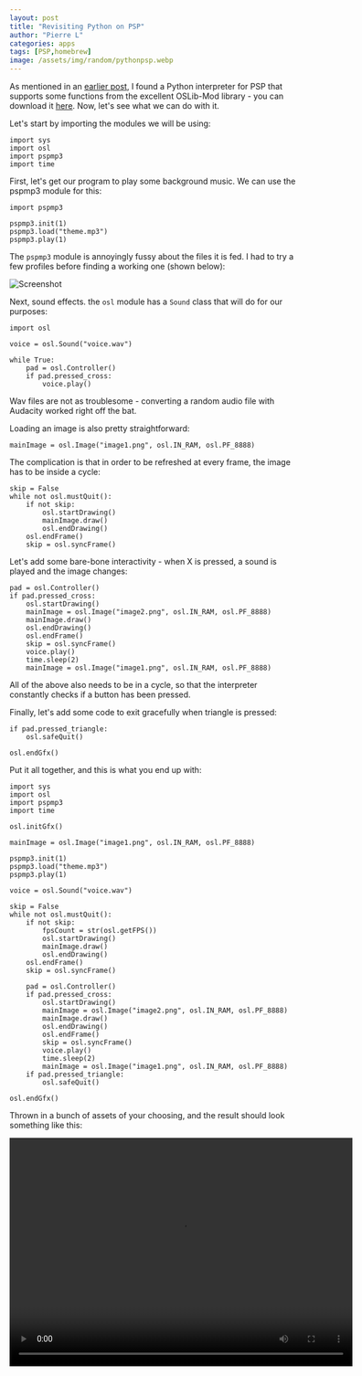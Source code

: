 ```yaml
---
layout: post
title: "Revisiting Python on PSP"
author: "Pierre L"
categories: apps
tags: [PSP,homebrew]
image: /assets/img/random/pythonpsp.webp
---
```


As mentioned in an [earlier post](https://psp-archive.github.io/apps/python-PSP.html), I found a Python interpreter for PSP that supports some functions from the excellent OSLib-Mod library - you can download it [here](https://archive.org/details/stackless-oslib-mod-by-sakya-2009-08-07). Now, let's see what we can do with it.

Let's start by importing the modules we will be using:

```
import sys
import osl
import pspmp3
import time
```

First, let's get our program to play some background music. We can use the pspmp3 module for this:

```
import pspmp3

pspmp3.init(1)
pspmp3.load("theme.mp3")
pspmp3.play(1)
```

The `pspmp3` module is annoyingly fussy about the files it is fed. I had to try a few profiles before finding a working one (shown below):

![Screenshot](https://github.com/PSP-Archive/PSP-Archive.github.io/raw/gh-pages/assets/img/random/profile-pspython.webp)

Next, sound effects. the `osl` module has a `Sound` class that will do for our purposes:

```
import osl

voice = osl.Sound("voice.wav")

while True:
    pad = osl.Controller()
    if pad.pressed_cross:
        voice.play()
```

Wav files are not as troublesome - converting a random audio file with Audacity worked right off the bat.

Loading an image is also pretty straightforward:

`mainImage = osl.Image("image1.png", osl.IN_RAM, osl.PF_8888)`

The complication is that in order to be refreshed at every frame, the image has to be inside a cycle:

```
skip = False
while not osl.mustQuit():
    if not skip:
        osl.startDrawing()
        mainImage.draw()
        osl.endDrawing()
    osl.endFrame()
    skip = osl.syncFrame()
```

Let's add some bare-bone interactivity - when X is pressed, a sound is played and the image changes:

```
pad = osl.Controller()
if pad.pressed_cross:
	osl.startDrawing()
	mainImage = osl.Image("image2.png", osl.IN_RAM, osl.PF_8888)
	mainImage.draw()
	osl.endDrawing()
	osl.endFrame()
	skip = osl.syncFrame()
	voice.play()
	time.sleep(2)
	mainImage = osl.Image("image1.png", osl.IN_RAM, osl.PF_8888)
```

All of the above also needs to be in a cycle, so that the interpreter constantly checks if a button has been pressed. 

Finally, let's add some code to exit gracefully when triangle is pressed:

```
if pad.pressed_triangle:
	osl.safeQuit()

osl.endGfx()
```

Put it all together, and this is what you end up with:

```
import sys
import osl
import pspmp3
import time

osl.initGfx()

mainImage = osl.Image("image1.png", osl.IN_RAM, osl.PF_8888)

pspmp3.init(1)
pspmp3.load("theme.mp3")
pspmp3.play(1)

voice = osl.Sound("voice.wav")

skip = False
while not osl.mustQuit():
    if not skip:
        fpsCount = str(osl.getFPS())
        osl.startDrawing()
        mainImage.draw()
        osl.endDrawing()
    osl.endFrame()
    skip = osl.syncFrame()

    pad = osl.Controller()
    if pad.pressed_cross:
        osl.startDrawing()
        mainImage = osl.Image("image2.png", osl.IN_RAM, osl.PF_8888)
        mainImage.draw()
        osl.endDrawing()
        osl.endFrame()
        skip = osl.syncFrame()
        voice.play()
        time.sleep(2)
        mainImage = osl.Image("image1.png", osl.IN_RAM, osl.PF_8888)
    if pad.pressed_triangle:
        osl.safeQuit()

osl.endGfx()
```

Thrown in a bunch of assets of your choosing, and the result should look something like this:

<video class="center" width="600" height="400" controls>
	<source type="video/mp4" src="https://github.com/PSP-Archive/PSP-Archive.github.io/raw/gh-pages/assets/video/pythonpsp.mp4">
</video>
